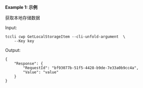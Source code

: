 **Example 1: 示例**

获取本地存储数据

Input: 

```
tccli cwp GetLocalStorageItem --cli-unfold-argument  \
    --Key key
```

Output: 
```
{
    "Response": {
        "RequestId": "bf93077b-51f5-4428-b9de-7e33a0b9cc4a",
        "Value": "value"
    }
}
```

